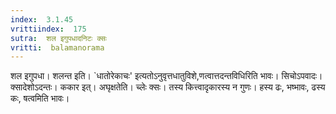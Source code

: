 ```yaml
---
index:  3.1.45
vrittiindex:  175
sutra:  शल इगुपधादनिटः क्सः
vritti:  balamanorama 
---
```


शल इगुपधा। शलन्त इति। `धातोरेकाचः' इत्यतोऽनुवृत्तधातुविशे,णत्वात्तदन्तविधिरिति भावः। सिचोऽपवादः। क्सादेशोऽदन्तः। ककार इत्। अघृक्षतेति। च्लेः क्सः। तस्य कित्त्वादृकारस्य न गुणः। हस्य ढः, भष्भावः, ढस्य कः, षत्वमिति भावः। 

